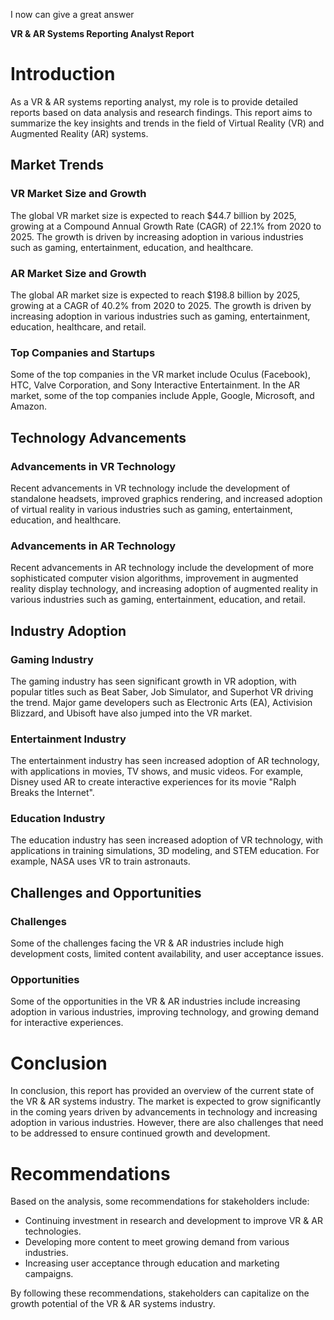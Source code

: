 I now can give a great answer

**VR & AR Systems Reporting Analyst Report**

**Introduction**
===============

As a VR & AR systems reporting analyst, my role is to provide detailed reports based on data analysis and research findings. This report aims to summarize the key insights and trends in the field of Virtual Reality (VR) and Augmented Reality (AR) systems.

**Market Trends**
-------------

### VR Market Size and Growth

The global VR market size is expected to reach $44.7 billion by 2025, growing at a Compound Annual Growth Rate (CAGR) of 22.1% from 2020 to 2025. The growth is driven by increasing adoption in various industries such as gaming, entertainment, education, and healthcare.

### AR Market Size and Growth

The global AR market size is expected to reach $198.8 billion by 2025, growing at a CAGR of 40.2% from 2020 to 2025. The growth is driven by increasing adoption in various industries such as gaming, entertainment, education, healthcare, and retail.

### Top Companies and Startups

Some of the top companies in the VR market include Oculus (Facebook), HTC, Valve Corporation, and Sony Interactive Entertainment. In the AR market, some of the top companies include Apple, Google, Microsoft, and Amazon.

**Technology Advancements**
------------------------

### Advancements in VR Technology

Recent advancements in VR technology include the development of standalone headsets, improved graphics rendering, and increased adoption of virtual reality in various industries such as gaming, entertainment, education, and healthcare.

### Advancements in AR Technology

Recent advancements in AR technology include the development of more sophisticated computer vision algorithms, improvement in augmented reality display technology, and increasing adoption of augmented reality in various industries such as gaming, entertainment, education, and retail.

**Industry Adoption**
-------------------

### Gaming Industry

The gaming industry has seen significant growth in VR adoption, with popular titles such as Beat Saber, Job Simulator, and Superhot VR driving the trend. Major game developers such as Electronic Arts (EA), Activision Blizzard, and Ubisoft have also jumped into the VR market.

### Entertainment Industry

The entertainment industry has seen increased adoption of AR technology, with applications in movies, TV shows, and music videos. For example, Disney used AR to create interactive experiences for its movie "Ralph Breaks the Internet".

### Education Industry

The education industry has seen increased adoption of VR technology, with applications in training simulations, 3D modeling, and STEM education. For example, NASA uses VR to train astronauts.

**Challenges and Opportunities**
-------------------------------

### Challenges

Some of the challenges facing the VR & AR industries include high development costs, limited content availability, and user acceptance issues.

### Opportunities

Some of the opportunities in the VR & AR industries include increasing adoption in various industries, improving technology, and growing demand for interactive experiences.

**Conclusion**
==========

In conclusion, this report has provided an overview of the current state of the VR & AR systems industry. The market is expected to grow significantly in the coming years driven by advancements in technology and increasing adoption in various industries. However, there are also challenges that need to be addressed to ensure continued growth and development.

**Recommendations**
================

Based on the analysis, some recommendations for stakeholders include:

* Continuing investment in research and development to improve VR & AR technologies.
* Developing more content to meet growing demand from various industries.
* Increasing user acceptance through education and marketing campaigns.

By following these recommendations, stakeholders can capitalize on the growth potential of the VR & AR systems industry.